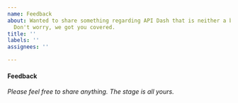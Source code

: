 ```yaml
---
name: Feedback
about: Wanted to share something regarding API Dash that is neither a bug nor a feature.
  Don't worry, we got you covered.
title: ''
labels: ''
assignees: ''

---
```


#### Feedback
_Please feel free to share anything. The stage is all yours._
